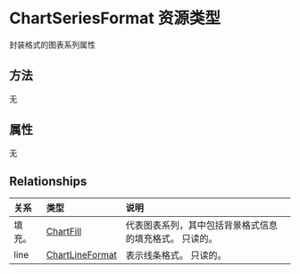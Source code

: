 # <a name="chartseriesformat-resource-type"></a>ChartSeriesFormat 资源类型

封装格式的图表系列属性


## <a name="methods"></a>方法
无

## <a name="properties"></a>属性
无

## <a name="relationships"></a>Relationships
| 关系 | 类型   |说明|
|:---------------|:--------|:----------|
|填充。|[ChartFill](chartfill.md)|代表图表系列，其中包括背景格式信息的填充格式。 只读的。|
|line|[ChartLineFormat](chartlineformat.md)|表示线条格式。 只读的。|

<!-- uuid: 8fcb5dbc-d5aa-4681-8e31-b001d5168d79
2015-10-25 14:57:30 UTC -->
<!-- {
  "type": "#page.annotation",
  "description": "ChartSeriesFormat resource",
  "keywords": "",
  "section": "documentation",
  "tocPath": ""
}-->